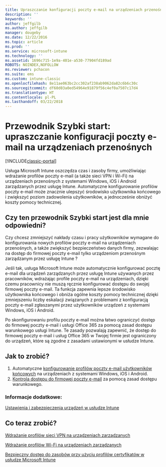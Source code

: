 ```yaml
---
title: Upraszczanie konfiguracji poczty e-mail na urządzeniach przenośnych
description: ''
keywords: ''
author: jeffgilb
ms.author: jeffgilb
manager: dougeby
ms.date: 12/22/2016
ms.topic: article
ms.prod: ''
ms.service: microsoft-intune
ms.technology: ''
ms.assetid: 1696c715-1e9a-401e-a530-77904fd189ad
ROBOTS: NOINDEX,NOFOLLOW
ms.reviewer: pchacon
ms.suite: ems
ms.custom: intune-classic
ms.openlocfilehash: 8e11ae063bc2cc302af238ab9062da82c6b6c30c
ms.sourcegitcommit: df60d03a0ed54964e91879f56c4ef0a7507c17d4
ms.translationtype: HT
ms.contentlocale: pl-PL
ms.lasthandoff: 03/22/2018
---
```

# <a name="quick-start-guide-simplify-email-configuration-on-mobile-devices"></a>Przewodnik Szybki start: upraszczanie konfiguracji poczty e-mail na urządzeniach przenośnych

[!INCLUDE[classic-portal](../includes/classic-portal.md)]

Usługa Microsoft Intune oszczędza czas i zasoby firmy, umożliwiając wdrażanie profilów poczty e-mail (a także sieci VPN i Wi-Fi) na urządzeniach przenośnych z systemami Windows, iOS i Android zarządzanych przez usługę Intune. Automatyczne konfigurowanie profilów poczty e-mail może znacznie ulepszyć środowisko użytkownika końcowego i zwiększyć poziom zadowolenia użytkowników, a jednocześnie obniżyć koszty pomocy technicznej.

## <a name="is-this-quick-start-guide-right-for-me"></a>Czy ten przewodnik Szybki start jest dla mnie odpowiedni?
Czy chcesz zmniejszyć nakłady czasu i pracy użytkowników wymagane do konfigurowania nowych profilów poczty e-mail na urządzeniach przenośnych, a także zwiększyć bezpieczeństwo danych firmy, zezwalając na dostęp do firmowej poczty e-mail tylko urządzeniom przenośnym zarządzanym przez usługę Intune ?

Jeśli tak, usługa Microsoft Intune może automatycznie konfigurować pocztę e-mail dla urządzeń zarządzanych przez usługę Intune używanych przez pracowników, wdrażając profile poczty e-mail na urządzeniach, dzięki czemu pracownicy nie muszą ręcznie konfigurować dostępu do swojej firmowej poczty e-mail. Ta funkcja zapewnia lepsze środowisko użytkownika końcowego i obniża ogólne koszty pomocy technicznej dzięki zmniejszeniu liczby eskalacji związanych z problemami z konfiguracją poczty e-mail zgłaszanymi przez użytkowników urządzeń z systemami Windows, iOS i Android.

Po skonfigurowaniu profilu poczty e-mail można łatwo ograniczyć dostęp do firmowej poczty e-mail i usługi Office 365 za pomocą zasad dostępu warunkowego usługi Intune. Te zasady pozwalają zapewnić, że dostęp do firmowej poczty e-mail i usług Office 365 w Twojej firmie jest ograniczony do urządzeń, które są zgodne z zasadami ustawionymi w usłudze Intune.

## <a name="how-do-i-do-it"></a>Jak to zrobić?
1.  Automatyczne [konfigurowanie profilów poczty e-mail użytkowników końcowych](/intune-classic/deploy-use/configure-access-to-corporate-email-using-email-profiles-with-microsoft-intune) na urządzeniach z systemami Windows, iOS i Android.
2.  [Kontrola dostępu do firmowej poczty e-mail](/intune-classic/deploy-use/restrict-access-to-email-and-o365-services-with-microsoft-intune) za pomocą zasad dostępu warunkowego.


### <a name="additional-information"></a>Informacje dodatkowe:
[Ustawienia i zabezpieczenia urządzeń w usłudze Intune](/intune-classic/deploy-use/manage-settings-and-features-on-your-devices-with-microsoft-intune-policies)

## <a name="what-should-i-do-next"></a>Co teraz zrobić?
[Wdrażanie profilów sieci VPN na urządzeniach zarządzanych](/intune-classic/deploy-use/vpn-connections-in-microsoft-intune)

[Wdrażanie profilów Wi-Fi na urządzeniach zarządzanych](/intune-classic/deploy-use/wi-fi-connections-in-microsoft-intune)

[Bezpieczny dostęp do zasobów przy użyciu profilów certyfikatów w usłudze Microsoft Intune](/intune-classic/deploy-use/secure-resource-access-with-certificate-profiles)
